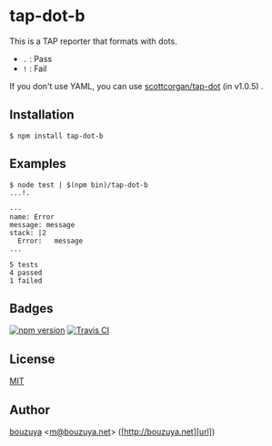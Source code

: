 # tap-dot-b

This is a TAP reporter that formats with dots.

- `.` : Pass
- `!` : Fail

If you don't use YAML, you can use [scottcorgan/tap-dot][] (in v1.0.5) .

[scottcorgan/tap-dot]: https://github.com/scottcorgan/tap-dot

## Installation

```
$ npm install tap-dot-b
```

## Examples

```
$ node test | $(npm bin)/tap-dot-b
...!.

---
name: Error
message: message
stack: |2
  Error:   message
...

5 tests
4 passed
1 failed
```

## Badges

[![npm version][npm-badge-url]][npm-url]
[![Travis CI][travisci-badge-url]][travisci-url]

[npm-badge-url]: https://badge.fury.io/js/tap-dot-b.svg
[npm-url]: https://www.npmjs.com/package/tap-dot-b
[travisci-badge-url]: https://travis-ci.org/bouzuya/tap-dot-b.svg?branch=master
[travisci-url]: https://travis-ci.org/bouzuya/tap-dot-b

## License

[MIT](LICENSE)

## Author

[bouzuya][user] &lt;[m@bouzuya.net][email]&gt; ([http://bouzuya.net][url])

[user]: https://github.com/bouzuya
[email]: mailto:m@bouzuya.net
[url]: http://bouzuya.net
